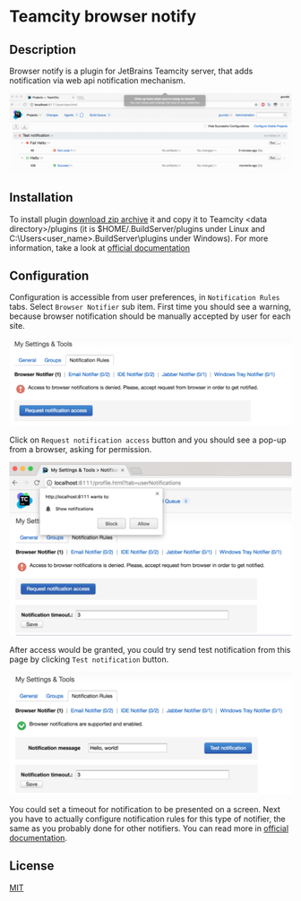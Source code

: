 Teamcity browser notify
=======================

Description
-----------
Browser notify is a plugin for JetBrains Teamcity server, that adds notification via web api notification
mechanism.

![demo](https://github.com/grundic/teamcity-browser-notify/blob/master/media/teamcity-browser-notification.gif?raw=true)

Installation
------------
To install plugin [download zip archive](https://github.com/grundic/teamcity-browser-notify/releases)
it and copy it to Teamcity \<data directory\>/plugins (it is $HOME/.BuildServer/plugins under Linux and C:\Users\<user_name>\.BuildServer\plugins under Windows).
For more information, take a look at [official documentation](https://confluence.jetbrains.com/display/TCD10/Installing+Additional+Plugins)

Configuration
-------------
Configuration is accessible from user preferences, in `Notification Rules` tabs. Select `Browser Notifier` sub item.
First time you should see a warning, because browser notification should be manually accepted by user for each site.

![settings denied](https://github.com/grundic/teamcity-browser-notify/blob/master/media/settings-denied.png?raw=true)

Click on `Request notification access` button and you should see a pop-up from a browser, asking for permission.

![settings requested](https://github.com/grundic/teamcity-browser-notify/blob/master/media/settings-request.png?raw=true)

After access would be granted, you could try send test notification from this page by clicking `Test notification` button.

![settings granted](https://github.com/grundic/teamcity-browser-notify/blob/master/media/settings-granted.png?raw=true)

You could set a timeout for notification to be presented on a screen.
Next you have to actually configure notification rules for this type of notifier, the same as you probably done for other
notifiers. You can read more in [official documentation](https://confluence.jetbrains.com/display/TCD10/Subscribing+to+Notifications).

License
-------
[MIT](https://github.com/grundic/teamcity-browser-notify/blob/master/LICENSE)

